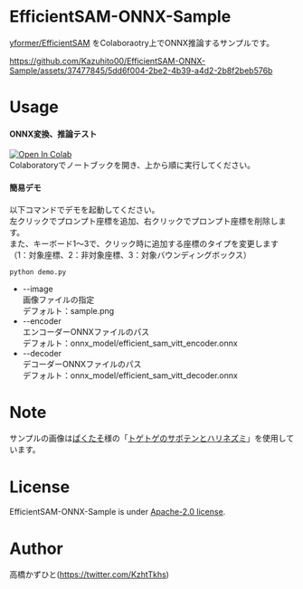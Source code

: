 # EfficientSAM-ONNX-Sample
[yformer/EfficientSAM](https://github.com/yformer/EfficientSAM) をColaboraotry上でONNX推論するサンプルです。<br>

https://github.com/Kazuhito00/EfficientSAM-ONNX-Sample/assets/37477845/5dd6f004-2be2-4b39-a4d2-2b8f2beb576b

# Usage
#### ONNX変換、推論テスト
[![Open In Colab](https://colab.research.google.com/assets/colab-badge.svg)](https://colab.research.google.com/github/Kazuhito00/EfficientSAM-ONNX-Sample/blob/main/EfficientSAM-ONNX-Colaboratory-Sample.ipynb)<br>
Colaboratoryでノートブックを開き、上から順に実行してください。<br>

#### 簡易デモ
以下コマンドでデモを起動してください。<br>
左クリックでプロンプト座標を追加、右クリックでプロンプト座標を削除します。<br>
また、キーボード1～3で、クリック時に追加する座標のタイプを変更します（1：対象座標、2：非対象座標、3：対象バウンディングボックス）
```
python demo.py
```
* --image<br>
画像ファイルの指定<br>
デフォルト：sample.png
* --encoder<br>
エンコーダーONNXファイルのパス<br>
デフォルト：onnx_model/efficient_sam_vitt_encoder.onnx
* --decoder<br>
デコーダーONNXファイルのパス<br>
デフォルト：onnx_model/efficient_sam_vitt_decoder.onnx

# Note
サンプルの画像は[ぱくたそ](https://www.pakutaso.com/)様の「[トゲトゲのサボテンとハリネズミ](https://www.pakutaso.com/20190257050post-19488.html)」を使用しています。

# License 
EfficientSAM-ONNX-Sample is under [Apache-2.0 license](LICENSE).

# Author
高橋かずひと(https://twitter.com/KzhtTkhs)
